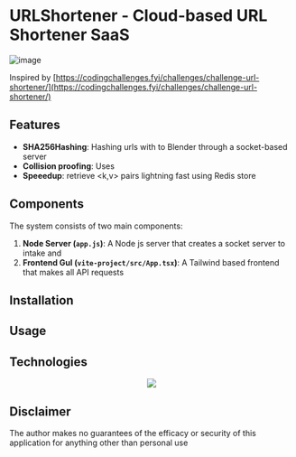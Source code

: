 # URLShortener - Cloud-based URL Shortener SaaS

![image](https://github.com/user-attachments/assets/13b97230-20a6-4cd2-b0b2-5ac4b9afb43d)

Inspired by [https://codingchallenges.fyi/challenges/challenge-url-shortener/](https://codingchallenges.fyi/challenges/challenge-url-shortener/)

## Features
- **SHA256Hashing**: Hashing urls with to Blender through a socket-based server
- **Collision proofing**: Uses 
- **Speeedup**: retrieve <k,v> pairs lightning fast using Redis store


## Components

The system consists of two main components:
1. **Node Server (`app.js`)**: A Node js server that creates a socket server to intake and 
2. **Frontend GuI (`vite-project/src/App.tsx`)**: A Tailwind based frontend that makes all API requests

## Installation

## Usage

## Technologies
<p align="center">
  <a href="https://skillicons.dev">
    <img src="https://skillicons.dev/icons?i=express, githubactions, js, nodejs, react, redis, tailwind, vercel" />
  </a>
</p>

## Disclaimer

The author makes no guarantees of the efficacy or security of this application for anything other than personal use
